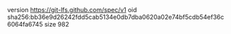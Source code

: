 version https://git-lfs.github.com/spec/v1
oid sha256:bb36e9d26242fdd5cab5134e0db7dba0620a02e74bf5cdb54ef36c6064fa6745
size 982
